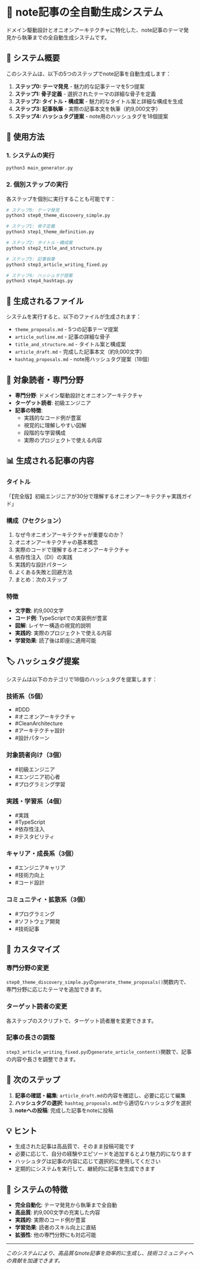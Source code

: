 # 📝 note記事の全自動生成システム

ドメイン駆動設計とオニオンアーキテクチャに特化した、note記事のテーマ発見から執筆までの全自動生成システムです。

## 🎯 システム概要

このシステムは、以下の5つのステップでnote記事を自動生成します：

1. **ステップ0: テーマ発見** - 魅力的な記事テーマを5つ提案
2. **ステップ1: 骨子定義** - 選択されたテーマの詳細な骨子を定義
3. **ステップ2: タイトル・構成案** - 魅力的なタイトル案と詳細な構成を生成
4. **ステップ3: 記事執筆** - 実際の記事本文を執筆（約9,000文字）
5. **ステップ4: ハッシュタグ提案** - note用のハッシュタグを18個提案

## 🚀 使用方法

### 1. システムの実行

```bash
python3 main_generator.py
```

### 2. 個別ステップの実行

各ステップを個別に実行することも可能です：

```bash
# ステップ0: テーマ発見
python3 step0_theme_discovery_simple.py

# ステップ1: 骨子定義
python3 step1_theme_definition.py

# ステップ2: タイトル・構成案
python3 step2_title_and_structure.py

# ステップ3: 記事執筆
python3 step3_article_writing_fixed.py

# ステップ4: ハッシュタグ提案
python3 step4_hashtags.py
```

## 📁 生成されるファイル

システムを実行すると、以下のファイルが生成されます：

- `theme_proposals.md` - 5つの記事テーマ提案
- `article_outline.md` - 記事の詳細な骨子
- `title_and_structure.md` - タイトル案と構成案
- `article_draft.md` - 完成した記事本文（約9,000文字）
- `hashtag_proposals.md` - note用ハッシュタグ提案（18個）

## 🎯 対象読者・専門分野

- **専門分野**: ドメイン駆動設計とオニオンアーキテクチャ
- **ターゲット読者**: 初級エンジニア
- **記事の特徴**: 
  - 実践的なコード例が豊富
  - 視覚的に理解しやすい図解
  - 段階的な学習構成
  - 実際のプロジェクトで使える内容

## 📊 生成される記事の内容

### タイトル
「【完全版】初級エンジニアが30分で理解するオニオンアーキテクチャ実践ガイド」

### 構成（7セクション）
1. なぜ今オニオンアーキテクチャが重要なのか？
2. オニオンアーキテクチャの基本概念
3. 実際のコードで理解するオニオンアーキテクチャ
4. 依存性注入（DI）の実践
5. 実践的な設計パターン
6. よくある失敗と回避方法
7. まとめ：次のステップ

### 特徴
- **文字数**: 約9,000文字
- **コード例**: TypeScriptでの実装例が豊富
- **図解**: レイヤー構造の視覚的説明
- **実践的**: 実際のプロジェクトで使える内容
- **学習効果**: 読了後は即座に適用可能

## 🏷️ ハッシュタグ提案

システムは以下のカテゴリで18個のハッシュタグを提案します：

### 技術系（5個）
- #DDD
- #オニオンアーキテクチャ
- #CleanArchitecture
- #アーキテクチャ設計
- #設計パターン

### 対象読者向け（3個）
- #初級エンジニア
- #エンジニア初心者
- #プログラミング学習

### 実践・学習系（4個）
- #実践
- #TypeScript
- #依存性注入
- #テスタビリティ

### キャリア・成長系（3個）
- #エンジニアキャリア
- #技術力向上
- #コード設計

### コミュニティ・拡散系（3個）
- #プログラミング
- #ソフトウェア開発
- #技術記事

## 🔧 カスタマイズ

### 専門分野の変更

`step0_theme_discovery_simple.py`の`generate_theme_proposals()`関数内で、専門分野に応じたテーマを追加できます。

### ターゲット読者の変更

各ステップのスクリプトで、ターゲット読者層を変更できます。

### 記事の長さの調整

`step3_article_writing_fixed.py`の`generate_article_content()`関数で、記事の内容や長さを調整できます。

## 📝 次のステップ

1. **記事の確認・編集**: `article_draft.md`の内容を確認し、必要に応じて編集
2. **ハッシュタグの選択**: `hashtag_proposals.md`から適切なハッシュタグを選択
3. **noteへの投稿**: 完成した記事をnoteに投稿

## 💡 ヒント

- 生成された記事は高品質で、そのまま投稿可能です
- 必要に応じて、自分の経験やエピソードを追加するとより魅力的になります
- ハッシュタグは記事の内容に応じて選択的に使用してください
- 定期的にシステムを実行して、継続的に記事を生成できます

## 🎉 システムの特徴

- **完全自動化**: テーマ発見から執筆まで全自動
- **高品質**: 約9,000文字の充実した内容
- **実践的**: 実際のコード例が豊富
- **学習効果**: 読者のスキル向上に直結
- **拡張性**: 他の専門分野にも対応可能

---

*このシステムにより、高品質なnote記事を効率的に生成し、技術コミュニティへの貢献を加速できます。*